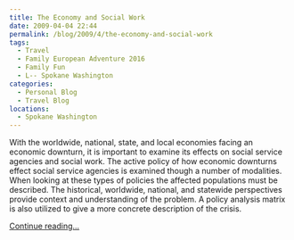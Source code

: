 ```yaml
---
title: The Economy and Social Work
date: 2009-04-04 22:44
permalink: /blog/2009/4/the-economy-and-social-work
tags:
  - Travel
  - Family European Adventure 2016
  - Family Fun
  - L-- Spokane Washington
categories:
  - Personal Blog
  - Travel Blog
locations: 
  - Spokane Washington
---
```

With the worldwide, national, state, and local economies facing an economic downturn, it is important to examine its effects on social service agencies and social work. The active policy of how economic downturns effect social service agencies is examined though a number of modalities. When looking at these types of policies the affected populations must be described. The historical, worldwide, national, and statewide perspectives provide context and understanding of the problem. A policy analysis matrix is also utilized to give a more concrete description of the crisis.

[Continue reading...][1]

   [1]: /resources/articles/the-economy-and-social-work